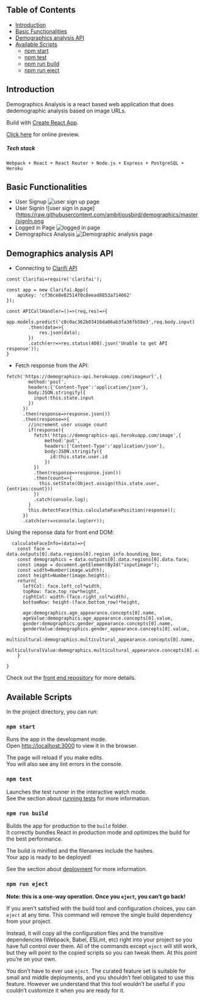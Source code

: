 
## Table of Contents

- [Introduction](#introduction)
- [Basic Functionalities](#basic-functionalities)
- [Demographics analysis API](#demographics-analysis-api)
- [Available Scripts](#available-scripts)
  - [npm start](#npm-start)
  - [npm test](#npm-test)
  - [npm run build](#npm-run-build)
  - [npm run eject](#npm-run-eject)

## Introduction

Demographics Analysis is a react based web application that does dedemographic analysis based on image URLs.

Build with [Create React App](https://github.com/facebook/create-react-app).

[Click here](https://smartbrain-demographics.herokuapp.com/) for online preview.

##### Tech stack
``` Webpack + React + React Router + Node.js + Express + PostgreSQL + Heroku ```


## Basic Functionalities

- User Signup
![user sign up page](https://raw.githubusercontent.com/ambitiousbird/demographics/master/signUp.png)
- User Signin
![user sign in page](https://raw.githubusercontent.com/ambitiousbird/demographics/master/signIn.png
- Logged in Page
![logged in page](https://raw.githubusercontent.com/ambitiousbird/demographics/master/loggedIn.png)
- Demographics Analysis
![Demographic analysis page](https://raw.githubusercontent.com/ambitiousbird/demographics/master/Demographics.png)

## Demographics analysis API
- Connecting to [Clarifi API](https://clarifai.com/models/demographics-image-recognition-model-c0c0ac362b03416da06ab3fa36fb58e3)

```
const Clarifai=require('clarifai');

const app = new Clarifai.App({
    apiKey: 'cf36ce8e02514f0c8eead8853a714662'
});

const APICallHandler=()=>(req,res)=>{
    app.models.predict('c0c0ac362b03416da06ab3fa36fb58e3',req.body.input)
        .then(data=>{
            res.json(data);
        })
        .catch(err=>res.status(400).json('Unable to get API response'));
}
```
- Fetch response from the API:
```
fetch('https://demographics-api.herokuapp.com/imageurl',{
        method:'post',
        headers:{'Content-Type':'application/json'},
        body:JSON.stringify({
          input:this.state.input
        })
      })
      .then(response=>response.json())
      .then(response=>{
        //increment user usuage count
        if(response){
          fetch('https://demographics-api.herokuapp.com/image',{
              method:'put',
              headers:{'Content-Type':'application/json'},
              body:JSON.stringify({
                id:this.state.user.id
              })
          })
          .then(response=>response.json())
          .then(count=>{
            this.setState(Object.assign(this.state.user, {entries:count}))
          })
          .catch(console.log);
        }
        this.detectFace(this.calculateFacePosition(response));
      })
      .catch(err=>console.log(err));
```
Using the reponse data for front end DOM:
```
  calculateFaceInfo=(data)=>{
    const face = data.outputs[0].data.regions[0].region_info.bounding_box;
    const demographics = data.outputs[0].data.regions[0].data.face;
    const image = document.getElementById("inputimage");
    const width=Number(image.width);
    const height=Number(image.height);
    return{
      leftCol: face.left_col*width,
      topRow: face.top_row*height,
      rightCol: width-(face.right_col*width),
      bottomRow: height-(face.bottom_row)*height,
      
      age:demographics.age_appearance.concepts[0].name,
      ageValue:demographics.age_appearance.concepts[0].value,
      gender:demographics.gender_appearance.concepts[0].name,
      genderValue:demographics.gender_appearance.concepts[0].value,
      multicultural:demographics.multicultural_appearance.concepts[0].name,
      multiculturalValue:demographics.multicultural_appearance.concepts[0].value
    }
    
}
```
Check out the [front end repository](https://github.com/ambitiousbird/demographics) for more details.

## Available Scripts

In the project directory, you can run:

### `npm start`

Runs the app in the development mode.<br>
Open [http://localhost:3000](http://localhost:3000) to view it in the browser.

The page will reload if you make edits.<br>
You will also see any lint errors in the console.

### `npm test`

Launches the test runner in the interactive watch mode.<br>
See the section about [running tests](#running-tests) for more information.

### `npm run build`

Builds the app for production to the `build` folder.<br>
It correctly bundles React in production mode and optimizes the build for the best performance.

The build is minified and the filenames include the hashes.<br>
Your app is ready to be deployed!

See the section about [deployment](#deployment) for more information.

### `npm run eject`

**Note: this is a one-way operation. Once you `eject`, you can’t go back!**

If you aren’t satisfied with the build tool and configuration choices, you can `eject` at any time. This command will remove the single build dependency from your project.

Instead, it will copy all the configuration files and the transitive dependencies (Webpack, Babel, ESLint, etc) right into your project so you have full control over them. All of the commands except `eject` will still work, but they will point to the copied scripts so you can tweak them. At this point you’re on your own.

You don’t have to ever use `eject`. The curated feature set is suitable for small and middle deployments, and you shouldn’t feel obligated to use this feature. However we understand that this tool wouldn’t be useful if you couldn’t customize it when you are ready for it.
